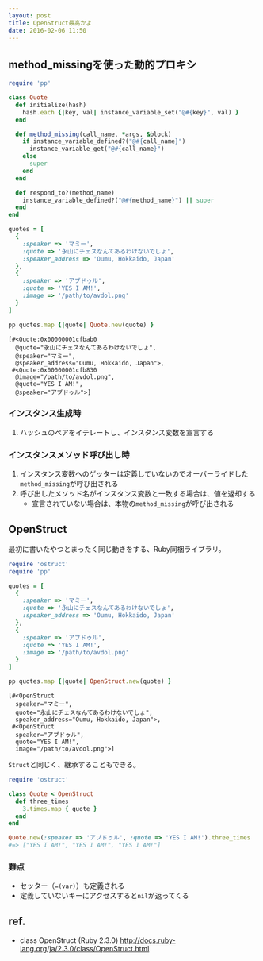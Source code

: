 ```yaml
---
layout: post
title: OpenStruct最高かよ
date: 2016-02-06 11:50
---
```


## method_missingを使った動的プロキシ

```ruby
require 'pp'

class Quote
  def initialize(hash)
    hash.each {|key, val| instance_variable_set("@#{key}", val) }
  end

  def method_missing(call_name, *args, &block)
    if instance_variable_defined?("@#{call_name}")
      instance_variable_get("@#{call_name}")
    else
      super
    end
  end

  def respond_to?(method_name)
    instance_variable_defined?("@#{method_name}") || super
  end
end

quotes = [
  {
    :speaker => 'マミー',
    :quote => '永山にチェスなんてあるわけないでしょ',
    :speaker_address => 'Oumu, Hokkaido, Japan'
  },
  {
    :speaker => 'アブドゥル',
    :quote => 'YES I AM!',
    :image => '/path/to/avdol.png'
  }
]

pp quotes.map {|quote| Quote.new(quote) }
```

```
[#<Quote:0x00000001cfbab0
  @quote="永山にチェスなんてあるわけないでしょ",
  @speaker="マミー",
  @speaker_address="Oumu, Hokkaido, Japan">,
 #<Quote:0x00000001cfb830
  @image="/path/to/avdol.png",
  @quote="YES I AM!",
  @speaker="アブドゥル">]
```

### インスタンス生成時

1. ハッシュのペアをイテレートし、インスタンス変数を宣言する

### インスタンスメソッド呼び出し時

1. インスタンス変数へのゲッターは定義していないのでオーバーライドした`method_missing`が呼び出される
2. 呼び出したメソッド名がインスタンス変数と一致する場合は、値を返却する
    - 宣言されていない場合は、本物の`method_missing`が呼び出される

## OpenStruct

最初に書いたやつとまったく同じ動きをする、Ruby同梱ライブラリ。

```ruby
require 'ostruct'
require 'pp'

quotes = [
  {
    :speaker => 'マミー',
    :quote => '永山にチェスなんてあるわけないでしょ',
    :speaker_address => 'Oumu, Hokkaido, Japan'
  },
  {
    :speaker => 'アブドゥル',
    :quote => 'YES I AM!',
    :image => '/path/to/avdol.png'
  }
]

pp quotes.map {|quote| OpenStruct.new(quote) }
```

```
[#<OpenStruct
  speaker="マミー",
  quote="永山にチェスなんてあるわけないでしょ",
  speaker_address="Oumu, Hokkaido, Japan">,
 #<OpenStruct
  speaker="アブドゥル",
  quote="YES I AM!",
  image="/path/to/avdol.png">]
```

`Struct`と同じく、継承することもできる。

```ruby
require 'ostruct'

class Quote < OpenStruct
  def three_times
    3.times.map { quote }
  end
end

Quote.new(:speaker => 'アブドゥル', :quote => 'YES I AM!').three_times
#=> ["YES I AM!", "YES I AM!", "YES I AM!"]
```

### 難点

* セッター（`=(var)`）も定義される
* 定義していないキーにアクセスすると`nil`が返ってくる

## ref.

- class OpenStruct (Ruby 2.3.0) <http://docs.ruby-lang.org/ja/2.3.0/class/OpenStruct.html>
